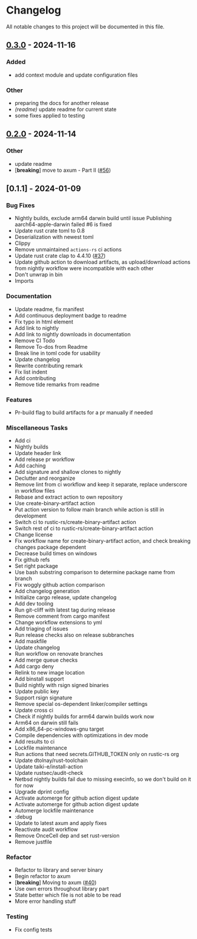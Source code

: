 # Changelog

All notable changes to this project will be documented in this file.

## [0.3.0](https://github.com/rustic-rs/rustic_server/compare/v0.2.0...v0.3.0) - 2024-11-16

### Added

- add context module and update configuration files

### Other

- preparing the docs for another release
- *(readme)* update readme for current state
- some fixes applied to testing

## [0.2.0](https://github.com/rustic-rs/rustic_server/compare/v0.1.1...v0.2.0) - 2024-11-14

### Other

- update readme
- [**breaking**] move to axum - Part II ([#56](https://github.com/rustic-rs/rustic_server/pull/56))

## [0.1.1] - 2024-01-09

### Bug Fixes

- Nightly builds, exclude arm64 darwin build until issue Publishing
  aarch64-apple-darwin failed #6 is fixed
- Update rust crate toml to 0.8
- Deserialization with newest toml
- Clippy
- Remove unmaintained `actions-rs` ci actions
- Update rust crate clap to 4.4.10
  ([#37](https://github.com/rustic-rs/rustic_server/issues/37))
- Update github action to download artifacts, as upload/download actions from
  nightly workflow were incompatible with each other
- Don't unwrap in bin
- Imports

### Documentation

- Update readme, fix manifest
- Add continuous deployment badge to readme
- Fix typo in html element
- Add link to nightly
- Add link to nightly downloads in documentation
- Remove CI Todo
- Remove To-dos from Readme
- Break line in toml code for usability
- Update changelog
- Rewrite contributing remark
- Fix list indent
- Add contributing
- Remove tide remarks from readme

### Features

- Pr-build flag to build artifacts for a pr manually if needed

### Miscellaneous Tasks

- Add ci
- Nightly builds
- Update header link
- Add release pr workflow
- Add caching
- Add signature and shallow clones to nightly
- Declutter and reorganize
- Remove lint from ci workflow and keep it separate, replace underscore in
  workflow files
- Rebase and extract action to own repository
- Use create-binary-artifact action
- Put action version to follow main branch while action is still in development
- Switch ci to rustic-rs/create-binary-artifact action
- Switch rest of ci to rustic-rs/create-binary-artifact action
- Change license
- Fix workflow name for create-binary-artifact action, and check breaking
  changes package dependent
- Decrease build times on windows
- Fix github refs
- Set right package
- Use bash substring comparison to determine package name from branch
- Fix woggly github action comparison
- Add changelog generation
- Initialize cargo release, update changelog
- Add dev tooling
- Run git-cliff with latest tag during release
- Remove comment from cargo manifest
- Change workflow extensions to yml
- Add triaging of issues
- Run release checks also on release subbranches
- Add maskfile
- Update changelog
- Run workflow on renovate branches
- Add merge queue checks
- Add cargo deny
- Relink to new image location
- Add binstall support
- Build nightly with rsign signed binaries
- Update public key
- Support rsign signature
- Remove special os-dependent linker/compiler settings
- Update cross ci
- Check if nightly builds for arm64 darwin builds work now
- Arm64 on darwin still fails
- Add x86_64-pc-windows-gnu target
- Compile dependencies with optimizations in dev mode
- Add results to ci
- Lockfile maintenance
- Run actions that need secrets.GITHUB_TOKEN only on rustic-rs org
- Update dtolnay/rust-toolchain
- Update taiki-e/install-action
- Update rustsec/audit-check
- Netbsd nightly builds fail due to missing execinfo, so we don't build on it
  for now
- Upgrade dprint config
- Activate automerge for github action digest update
- Activate automerge for github action digest update
- Automerge lockfile maintenance
- :debug
- Update to latest axum and apply fixes
- Reactivate audit workflow
- Remove OnceCell dep and set rust-version
- Remove justfile

### Refactor

- Refactor to library and server binary
- Begin refactor to axum
- [**breaking**] Moving to axum
  ([#40](https://github.com/rustic-rs/rustic_server/issues/40))
- Use own errors throughout library part
- State better which file is not able to be read
- More error handling stuff

### Testing

- Fix config tests
